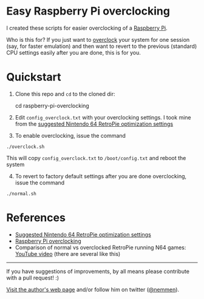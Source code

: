 Easy Raspberry Pi overclocking
===============================

I created these scripts for easier overclocking of a [Raspberry Pi](https://www.raspberrypi.org). 

Who is this for? If you just want to [overclock](http://www.pcworld.com/article/198882/overclocking_for_newbies.html) your system for one session (say, for faster emulation) and then want to revert to the previous (standard) CPU settings easily after you are done, this is for you.

# Quickstart

1. Clone this repo and `cd` to the cloned dir:

    cd raspberry-pi-overclocking

2. Edit `config_overclock.txt` with your overclocking settings. I took mine from the [suggested Nintendo 64 RetroPie optimization settings](https://github.com/RetroPie/RetroPie-Setup/wiki/Optimization-for-Nintendo-64)

3. To enable overclocking, issue the command 

```shell
./overclock.sh
```

This will copy `config_overclock.txt` to `/boot/config.txt` and reboot the system

4. To revert to factory default settings after you are done overclocking, issue the command 

```shell
./normal.sh
```

# References

- [Suggested Nintendo 64 RetroPie optimization settings](https://github.com/RetroPie/RetroPie-Setup/wiki/Optimization-for-Nintendo-64)
- [Raspberry Pi overclocking](https://github.com/retropie/retropie-setup/wiki/Overclocking)
- Comparison of normal vs overclocked RetroPie running N64 games: [YouTube video](https://www.youtube.com/watch?v=Su9sCHHFvW0) (there are several like this)

- - - 

If you have suggestions of improvements, by all means please contribute with a pull request!  :)

[Visit the author's web page](http://rodrigonemmen.com/) and/or follow him on twitter ([@nemmen](https://twitter.com/nemmen)).